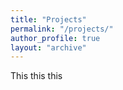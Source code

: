 ```yaml
---
title: "Projects"
permalink: "/projects/"
author_profile: true
layout: "archive"
---
```


This
this
this
